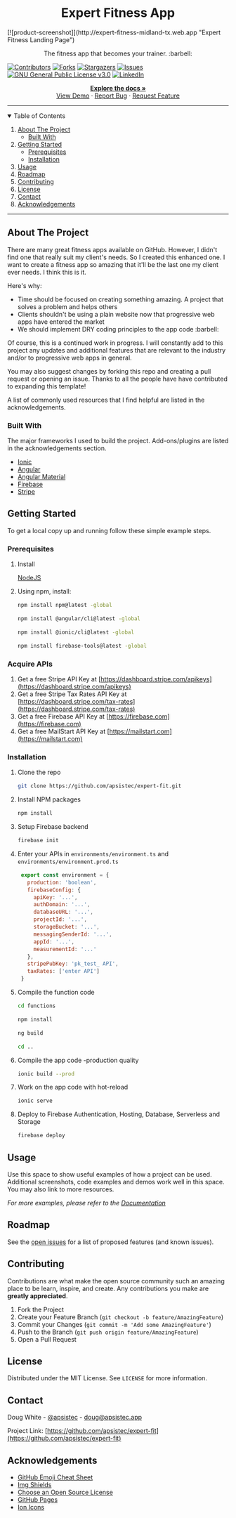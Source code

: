 <h1 align="center">
Expert Fitness App
</h1>
<!-- PROJECT Screenshot -->
[![product-screenshot]](http://expert-fitness-midland-tx.web.app "Expert Fitness Landing Page")

<p align="center">
The fitness app that becomes your trainer. :barbell:

<!-- PROJECT SHIELDS -->
[![Contributors][contributors-shield]][contributors-url]
[![Forks][forks-shield]][forks-url]
[![Stargazers][stars-shield]][stars-url]
[![Issues][issues-shield]][issues-url]
[![GNU General Public License v3.0][license-shield]][license-url]
[![LinkedIn][linkedin-shield]][linkedin-url]

<p align="center">
<a href="https://github.com/apsistec/expert-fit">
<strong>
Explore the docs »
</strong>
</a>
<br />
<a href="https://github.com/apsistec/expert-fit">View Demo</a>
·
<a href="https://github.com/apsistec/expert-fit/issues">Report Bug</a>
·
<a href="https://github.com/apsistec/expert-fit/issues">Request Feature</a>

---

<!-- TABLE OF CONTENTS -->
<details open>
  <summary>Table of Contents</summary>
  <ol>
    <li>
      <a href="#about-the-project">About The Project</a>
      <ul>
        <li><a href="#built-with">Built With</a></li>
      </ul>
    </li>
    <li>
      <a href="#getting-started">Getting Started</a>
      <ul>
        <li><a href="#prerequisites">Prerequisites</a></li>
        <li><a href="#installation">Installation</a></li>
      </ul>
    </li>
    <li><a href="#usage">Usage</a></li>
    <li><a href="#roadmap">Roadmap</a></li>
    <li><a href="#contributing">Contributing</a></li>
    <li><a href="#license">License</a></li>
    <li><a href="#contact">Contact</a></li>
    <li><a href="#acknowledgements">Acknowledgements</a></li>
  </ol>
</details>

---
<!-- ABOUT THE PROJECT -->
## About The Project

There are many great fitness apps available on GitHub.
However, I didn't find one that really suit my client's needs.
So I created this enhanced one.
I want to create a fitness app so amazing that it'll be the last one my client
ever needs.
I think this is it.

Here's why:

* Time should be focused on creating something amazing. A project that solves a
  problem and helps others
* Clients shouldn't be using a plain website now that progressive web apps have
  entered the market
* We should implement DRY coding principles to the app code :barbell:

Of course, this is a continued work in progress. I will constantly add to this
project any updates and additional features that are relevant to the industry
and/or to progressive web apps in general.

You may also suggest changes by forking this repo and creating a pull request or
opening an issue. Thanks to all the people have have contributed to expanding
this template!

A list of commonly used resources that I find helpful are listed in the acknowledgements.

### Built With

The major frameworks I used to build the project. Add-ons/plugins are listed in
the acknowledgements section.

* [Ionic](https://ionicframework.com)
* [Angular](https://angular.io)
* [Angular Material](https://material.angular.io)
* [Firebase](https://firebase.com)
* [Stripe](https://stripe.com)

<!-- GETTING STARTED -->
## Getting Started

To get a local copy up and running follow these simple example steps.

### Prerequisites

1. Install
   <!-- ```http -->
   [NodeJS](https://www.nodejs.com)
2. Using npm, install:

    ```sh
    npm install npm@latest -global
    ```

    ```sh
    npm install @angular/cli@latest -global
    ```

    ```sh
    npm install @ionic/cli@latest -global
    ```

    ```sh
    npm install firebase-tools@latest -global
    ````

### Acquire APIs

1. Get a free Stripe API Key at [https://dashboard.stripe.com/apikeys](https://dashboard.stripe.com/apikeys)
2. Get a free Stripe Tax Rates API Key at [https://dashboard.stripe.com/tax-rates](https://dashboard.stripe.com/tax-rates)
3. Get a free Firebase API Key at [https://firebase.com](https://firebase.com)
4. Get a free MailStart API Key at [https://mailstart.com](https://mailstart.com)

### Installation

1. Clone the repo

   ```sh
   git clone https://github.com/apsistec/expert-fit.git
   ```

2. Install NPM packages

   ```sh
   npm install
   ```

3. Setup Firebase backend

   ```sh
   firebase init
   ```

4. Enter your APIs in `environments/environment.ts` and `environments/environment.prod.ts`

   ```js
    export const environment = {
      production: 'boolean',
      firebaseConfig: {
        apiKey: '...',
        authDomain: '...',
        databaseURL: '...',
        projectId: '...',
        storageBucket: '...',
        messagingSenderId: '...',
        appId: '...',
        measurementId: '...'
      },
      stripePubKey: 'pk_test_ API',
      taxRates: ['enter API']
    }
   ```

5. Compile the function code

   ```sh
   cd functions
   ```

   ```sh
   npm install
   ```

   ```sh
   ng build
   ```

   ```sh
   cd ..
   ```

6. Compile the app code -production quality

   ```sh
   ionic build --prod
   ```

7. Work on the app code with hot-reload

   ```sh
   ionic serve 
   ```

8. Deploy to Firebase Authentication, Hosting, Database, Serverless and Storage

   ```sh
   firebase deploy
   ```

<!-- USAGE EXAMPLES -->
## Usage

Use this space to show useful examples of how a project can be used. Additional screenshots, code examples and demos work well in this space. You may also link to more resources.

_For more examples, please refer to the [Documentation](https://example.com)_

<!-- ROADMAP -->
## Roadmap

See the [open issues](https://github.com/apsistec/expert-fit/issues) for a list of proposed features (and known issues).

<!-- CONTRIBUTING -->
## Contributing

Contributions are what make the open source community such an amazing place to be learn, inspire, and create. Any contributions you make are **greatly appreciated**.

1. Fork the Project
2. Create your Feature Branch (`git checkout -b feature/AmazingFeature`)
3. Commit your Changes (`git commit -m 'Add some AmazingFeature'`)
4. Push to the Branch (`git push origin feature/AmazingFeature`)
5. Open a Pull Request

<!-- LICENSE -->
## License

Distributed under the MIT License. See `LICENSE` for more information.

<!-- CONTACT -->
## Contact

Doug White - [@apsistec](https://twitter.com/apsistec) - doug@apsistec.app

Project Link: [https://github.com/apsistec/expert-fit](https://github.com/apsistec/expert-fit)

<!-- ACKNOWLEDGEMENTS -->
## Acknowledgements

* [GitHub Emoji Cheat Sheet](https://www.webpagefx.com/tools/emoji-cheat-sheet)
* [Img Shields](https://shields.io)
* [Choose an Open Source License](https://choosealicense.com)
* [GitHub Pages](https://pages.github.com)
* [Ion Icons](https://ionicons.com)

<!-- MARKDOWN LINKS & IMAGES -->
[contributors-shield]: https://img.shields.io/github/contributors/apsistec/expert-fit.svg?style=for-the-badge
[contributors-url]: https://github.com/apsistec/expert-fit/graphs/contributors
[forks-shield]: https://img.shields.io/github/forks/apsistec/expert-fit.svg?style=for-the-badge
[forks-url]: https://github.com/apsistec/expert-fit/network/members
[stars-shield]: https://img.shields.io/github/stars/apsistec/expert-fit.svg?style=for-the-badge
[stars-url]: https://github.com/apsistec/expert-fit/stargazers
[issues-shield]: https://img.shields.io/github/issues/apsistec/expert-fit.svg?style=for-the-badge
[issues-url]: https://github.com/apsistec/expert-fit/issues
[license-shield]: https://img.shields.io/github/license/apsistec/expert-fit.svg?style=for-the-badge
[license-url]: https://github.com/apsistec/expert-fit/blob/master/LICENSE.txt
[linkedin-shield]: https://img.shields.io/badge/-LinkedIn-black.svg?style=for-the-badge&logo=linkedin&colorB=555
[linkedin-url]: https://linkedin.com/in/apsistec
[product-screenshot]: src/assets/images/screenshot.png
